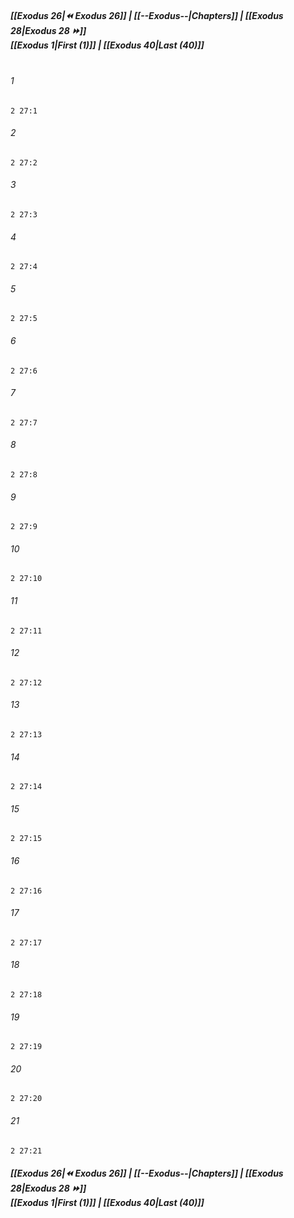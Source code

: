 
##### **[[Exodus 26|⏪ Exodus 26]] | [[--Exodus--|Chapters]] | [[Exodus 28|Exodus 28 ⏩]]**<br>**[[Exodus 1|First (1)]] | [[Exodus 40|Last (40)]]**<br><br>

###### 1
``` verse
2 27:1
```
###### 2
``` verse
2 27:2
```
###### 3
``` verse
2 27:3
```
###### 4
``` verse
2 27:4
```
###### 5
``` verse
2 27:5
```
###### 6
``` verse
2 27:6
```
###### 7
``` verse
2 27:7
```
###### 8
``` verse
2 27:8
```
###### 9
``` verse
2 27:9
```
###### 10
``` verse
2 27:10
```
###### 11
``` verse
2 27:11
```
###### 12
``` verse
2 27:12
```
###### 13
``` verse
2 27:13
```
###### 14
``` verse
2 27:14
```
###### 15
``` verse
2 27:15
```
###### 16
``` verse
2 27:16
```
###### 17
``` verse
2 27:17
```
###### 18
``` verse
2 27:18
```
###### 19
``` verse
2 27:19
```
###### 20
``` verse
2 27:20
```
###### 21
``` verse
2 27:21
```

##### **[[Exodus 26|⏪ Exodus 26]] | [[--Exodus--|Chapters]] | [[Exodus 28|Exodus 28 ⏩]]**<br>**[[Exodus 1|First (1)]] | [[Exodus 40|Last (40)]]**
